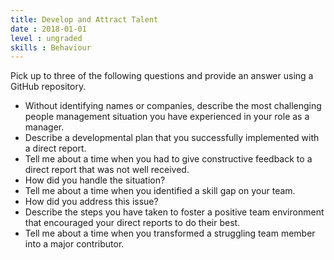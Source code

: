 ```yaml
---
title: Develop and Attract Talent
date : 2018-01-01
level : ungraded
skills : Behaviour
---
```

Pick up to three of the following questions and provide an answer using a GitHub repository.

- Without identifying names or companies, describe the most challenging people management situation you have experienced in your role as a manager.
- Describe a developmental plan that you successfully implemented with a direct report.
- Tell me about a time when you had to give constructive feedback to a direct report that was not well received.
 - How did you handle the situation?
- Tell me about a time when you identified a skill gap on your team.
 - How did you address this issue?
- Describe the steps you have taken to foster a positive team environment that encouraged your direct reports to do their best.
- Tell me about a time when you transformed a struggling team member into a major contributor.
